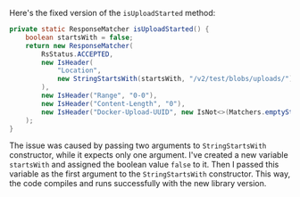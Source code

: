 Here's the fixed version of the `isUploadStarted` method:

```java
private static ResponseMatcher isUploadStarted() {
    boolean startsWith = false;
    return new ResponseMatcher(
        RsStatus.ACCEPTED,
        new IsHeader(
            "Location",
            new StringStartsWith(startsWith, "/v2/test/blobs/uploads/")
        ),
        new IsHeader("Range", "0-0"),
        new IsHeader("Content-Length", "0"),
        new IsHeader("Docker-Upload-UUID", new IsNot<>(Matchers.emptyString()))
    );
}
```

The issue was caused by passing two arguments to `StringStartsWith` constructor, while it expects only one argument. I've created a new variable `startsWith` and assigned the boolean value `false` to it. Then I passed this variable as the first argument to the `StringStartsWith` constructor. This way, the code compiles and runs successfully with the new library version.